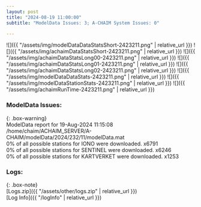 ```yaml
---
layout: post
title: "2024-08-19 11:00:00"
subtitle: "ModelData Issues: 3; A-CHAIM System Issues: 0"

---
```


![]({{ "/assets/img/modelDataDataStatsShort-2423211.png" | relative_url }})
![]({{ "/assets/img/achaimDataStatsShort-2423211.png" | relative_url }})
![]({{ "/assets/img/achaimDataStatsLong00-2423211.png" | relative_url }})
![]({{ "/assets/img/achaimDataStatsLong01-2423211.png" | relative_url }})
![]({{ "/assets/img/achaimDataStatsLong02-2423211.png" | relative_url }})
![]({{ "/assets/img/modelDataDataStats-2423211.png" | relative_url }})
![]({{ "/assets/img/modelDataStationStats-2423211.png" | relative_url }})
![]({{ "/assets/img/achaimRunTime-2423211.png" | relative_url }})


### ModelData Issues:  
  
{: .box-warning}  
 ModelData report for 19-Aug-2024 11:15:08   
 /home/chaim/ACHAIM_SERVER/A-CHAIM/modelData/2024/232/11/modelData.mat   
 0% of all possible stations for IONO were downloaded. x6791   
 0% of all possible stations for SENTINEL were downloaded. x6246   
 0% of all possible stations for KARTVERKET were downloaded. x1253   
  


### Logs:  
  
{: .box-note}  
[Logs.zip]({{ "/assets/other/logs.zip" | relative_url }})  
[Log Info]({{ "/logInfo" | relative_url }})  
